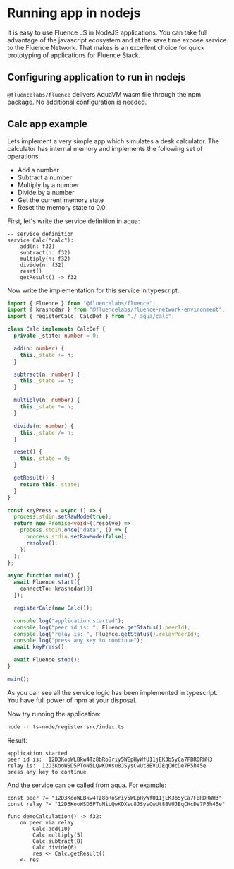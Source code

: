 # Running app in nodejs

It is easy to use Fluence JS in NodeJS applications. You can take full advantage of the javascript ecosystem and at the save time expose service to the Fluence Network. That makes is an excellent choice for quick prototyping of applications for Fluence Stack.

## Configuring application to run in nodejs

`@fluencelabs/fluence` delivers AquaVM wasm file through the npm package. No additional configuration is needed.

## Calc app example

Lets implement a very simple app which simulates a desk calculator. The calculator has internal memory and implements the following set of operations:

* Add a number
* Subtract a number
* Multiply by a number
* Divide by a number
* Get the current memory state
* Reset the memory state to 0.0

First, let's write the service definition in aqua:

```aqua
-- service definition
service Calc("calc"):
    add(n: f32)
    subtract(n: f32)
    multiply(n: f32)
    divide(n: f32)
    reset()
    getResult() -> f32
```

Now write the implementation for this service in typescript:

```typescript
import { Fluence } from "@fluencelabs/fluence";
import { krasnodar } from "@fluencelabs/fluence-network-environment";
import { registerCalc, CalcDef } from "./_aqua/calc";

class Calc implements CalcDef {
  private _state: number = 0;

  add(n: number) {
    this._state += n;
  }

  subtract(n: number) {
    this._state -= n;
  }

  multiply(n: number) {
    this._state *= n;
  }

  divide(n: number) {
    this._state /= n;
  }

  reset() {
    this._state = 0;
  }

  getResult() {
    return this._state;
  }
}

const keyPress = async () => {
  process.stdin.setRawMode(true);
  return new Promise<void>((resolve) =>
    process.stdin.once("data", () => {
      process.stdin.setRawMode(false);
      resolve();
    })
  );
};

async function main() {
  await Fluence.start({
    connectTo: krasnodar[0],
  });

  registerCalc(new Calc());

  console.log("application started");
  console.log("peer id is: ", Fluence.getStatus().peerId);
  console.log("relay is: ", Fluence.getStatus().relayPeerId);
  console.log("press any key to continue");
  await keyPress();

  await Fluence.stop();
}

main();
```

As you can see all the service logic has been implemented in typescript. You have full power of npm at your disposal.

Now try running the application:
```sh
node -r ts-node/register src/index.ts
```

Result:
```
application started
peer id is:  12D3KooWLBkw4Tz8bRoSriy5WEpHyWfU11jEK3b5yCa7FBRDRWH3
relay is:  12D3KooWSD5PToNiLQwKDXsu8JSysCwUt8BVUJEqCHcDe7P5h45e
press any key to continue
```

And the service can be called from aqua. For example:

```aqua
const peer ?= "12D3KooWLBkw4Tz8bRoSriy5WEpHyWfU11jEK3b5yCa7FBRDRWH3"
const relay ?= "12D3KooWSD5PToNiLQwKDXsu8JSysCwUt8BVUJEqCHcDe7P5h45e"

func demoCalculation() -> f32:
    on peer via relay
        Calc.add(10)
        Calc.multiply(5)
        Calc.subtract(8)
        Calc.divide(6)
        res <- Calc.getResult()
    <- res
```
